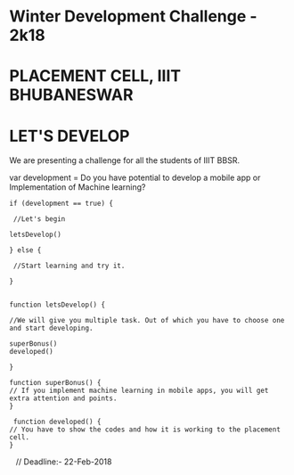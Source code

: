 # Winter Development Challenge - 2k18

# PLACEMENT CELL, IIIT BHUBANESWAR
# LET'S DEVELOP
We are presenting a challenge for all the students of IIIT BBSR.

var development = Do you have potential to develop a mobile app or Implementation of Machine learning?

    if (development == true) {

     //Let's begin

    letsDevelop()
  
    } else {
 
     //Start learning and try it.
 
    }


    function letsDevelop() {

    //We will give you multiple task. Out of which you have to choose one and start developing.
    
    superBonus()
    developed()

    }
    
    function superBonus() {
    // If you implement machine learning in mobile apps, you will get extra attention and points.
    }
    
     function developed() {
    // You have to show the codes and how it is working to the placement cell.
    }
    
    // Deadline:- 22-Feb-2018
